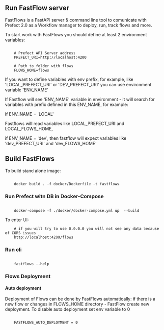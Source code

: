 ## Run FastFlow server

FastFlows is a FastAPI server & command line tool to comunicate with Prefect 2.0 as a Workflow manager to deploy, run, track flows and more.

To start work with FastFlows you should define at least 2 environment variables:

```console

    # Prefect API Server address
    PREFECT_URI=http://localhost:4200

    # Path to folder with flows
    FLOWS_HOME=flows

```

If you want to define variables with env prefix, for example, like 'LOCAL_PREFECT_URI' or 'DEV_PREFECT_URI' you can use environment variable 'ENV_NAME'

If Fastflow will see 'ENV_NAME' variable in environment - it will search for variables with prefix defined in this ENV_NAME, for example:

if ENV_NAME = 'LOCAL'

Fastflows will read variables like LOCAL_PREFECT_URI and LOCAL_FLOWS_HOME,

if ENV_NAME = 'dev', then fastflow will expect variables like 'dev_PREFECT_URI' and 'dev_FLOWS_HOME'

## Build FastFlows

To build stand alone image:

```console

    docker build . -f docker/Dockerfile -t fastflows

```

### Run Prefect witn DB in Docker-Compose

```console

    docker-compose -f ./docker/docker-compose.yml up  --build

```

To enter UI:

```console
    # if you will try to use 0.0.0.0 you will not see any data because of CORS issues
    http://localhost:4200/flows

```

### Run cli

```console

    fastflows --help

```

### Flows Deployment

#### Auto deployment

Deployment of Flows can be done by FastFlows automatically: if there is a new flow or changes in FLOWS_HOME directory - FastFlow create new deployment. To disable auto deployment set env variable to 0

```console

    FASTFLOWS_AUTO_DEPLOYMENT = 0

```
